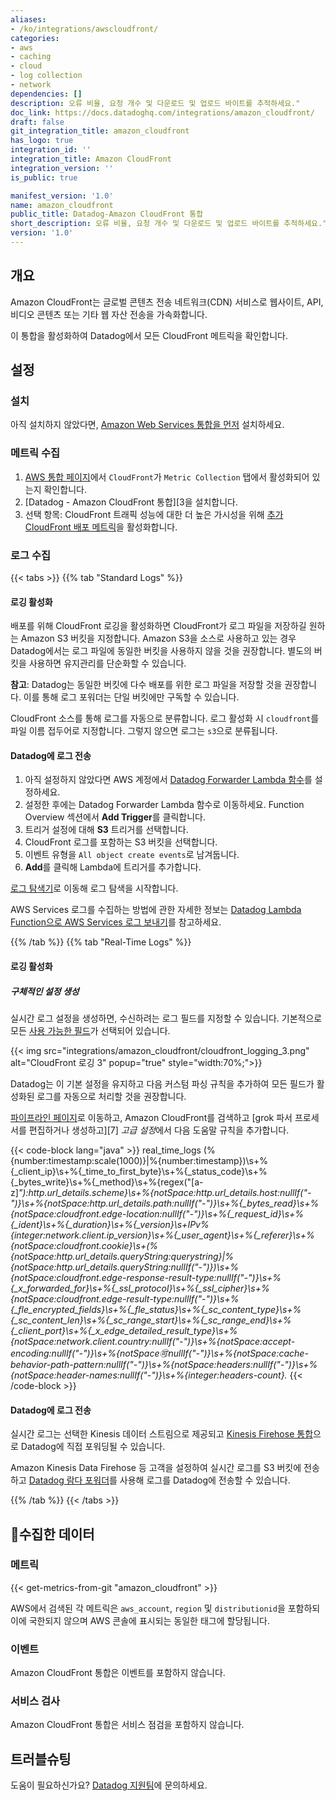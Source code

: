 ```yaml
---
aliases:
- /ko/integrations/awscloudfront/
categories:
- aws
- caching
- cloud
- log collection
- network
dependencies: []
description: 오류 비율, 요청 개수 및 다운로드 및 업로드 바이트를 추적하세요."
doc_link: https://docs.datadoghq.com/integrations/amazon_cloudfront/
draft: false
git_integration_title: amazon_cloudfront
has_logo: true
integration_id: ''
integration_title: Amazon CloudFront
integration_version: ''
is_public: true

manifest_version: '1.0'
name: amazon_cloudfront
public_title: Datadog-Amazon CloudFront 통합
short_description: 오류 비율, 요청 개수 및 다운로드 및 업로드 바이트를 추적하세요."
version: '1.0'
---
```


<!--  SOURCED FROM https://github.com/DataDog/dogweb -->
## 개요

Amazon CloudFront는 글로벌 콘텐츠 전송 네트워크(CDN) 서비스로 웹사이트, API, 비디오 콘텐츠 또는 기타 웹 자산 전송을 가속화합니다.

이 통합을 활성화하여 Datadog에서 모든 CloudFront 메트릭을 확인합니다.

## 설정

### 설치

아직 설치하지 않았다면, [Amazon Web Services 통합을 먼저][1] 설치하세요.

### 메트릭 수집

1. [AWS 통합 페이지][2]에서 `CloudFront`가 `Metric Collection` 탭에서 활성화되어 있는지 확인합니다.
2. [Datadog - Amazon CloudFront 통합][3을 설치합니다.
3. 선택 항목: CloudFront 트래픽 성능에 대한 더 높은 가시성을 위해 [추가 CloudFront 배포 메트릭][4]을 활성화합니다.

### 로그 수집

{{< tabs >}}
{{% tab "Standard Logs" %}}

#### 로깅 활성화

배포를 위해 CloudFront 로깅을 활성화하면 CloudFront가 로그 파일을 저장하길 원하는 Amazon S3 버킷을 지정합니다. Amazon S3을 소스로 사용하고 있는 경우 Datadog에서는 로그 파일에 동일한 버킷을 사용하지 않을 것을 권장합니다. 별도의 버킷을 사용하면 유지관리를 단순화할 수 있습니다.

**참고**: Datadog는 동일한 버킷에 다수 배포를 위한 로그 파일을 저장할 것을 권장합니다. 이를 통해 로그 포워더는 단일 버킷에만 구독할 수 있습니다.

<div class="alert alert-info">
CloudFront 소스를 통해 로그를 자동으로 분류합니다. 로그 활성화 시 <code>cloudfront</code>를 파일 이름 접두어로 지정합니다. 그렇지 않으면 로그는 <code>s3</code>으로 분류됩니다.
</div>

#### Datadog에 로그 전송

1. 아직 설정하지 않았다면 AWS 계정에서 [Datadog Forwarder Lambda 함수][1]를 설정하세요.
2. 설정한 후에는 Datadog Forwarder Lambda 함수로 이동하세요. Function Overview 섹션에서 **Add Trigger**를 클릭합니다.
3. 트리거 설정에 대해 **S3** 트리거를 선택합니다.
4. CloudFront 로그를 포함하는 S3 버킷을 선택합니다.
5. 이벤트 유형을 `All object create events`로 남겨둡니다.
6. **Add**를 클릭해 Lambda에 트리거를 추가합니다.

[로그 탐색기][2]로 이동해 로그 탐색을 시작합니다.

AWS Services 로그를 수집하는 방법에 관한 자세한 정보는 [Datadog Lambda Function으로 AWS Services 로그 보내기][3]를 참고하세요.

[1]: https://docs.datadoghq.com/ko/logs/guide/forwarder/
[2]: https://app.datadoghq.com/logs
[3]: https://docs.datadoghq.com/ko/logs/guide/send-aws-services-logs-with-the-datadog-lambda-function/
{{% /tab %}}
{{% tab "Real-Time Logs" %}}

#### 로깅 활성화

##### 구체적인 설정 생성

실시간 로그 설정을 생성하면, 수신하려는 로그 필드를 지정할 수 있습니다. 기본적으로 모든 [사용 가능한 필드][1]가 선택되어 있습니다.

{{< img src="integrations/amazon_cloudfront/cloudfront_logging_3.png" alt="CloudFront 로깅 3" popup="true" style="width:70%;">}}

Datadog는 이 기본 설정을 유지하고 다음 커스텀 파싱 규칙을 추가하여 모든 필드가 활성화된 로그를 자동으로 처리할 것을 권장합니다.

[파이프라인 페이지][1]로 이동하고, Amazon CloudFront를 검색하고 [grok 파서 프로세서를 편집하거나 생성하고][7] *고급 설정*에서 다음 도움말 규칙을 추가합니다.

{{< code-block lang="java" >}}
      real_time_logs (%{number:timestamp:scale(1000)}|%{number:timestamp})\s+%{_client_ip}\s+%{_time_to_first_byte}\s+%{_status_code}\s+%{_bytes_write}\s+%{_method}\s+%{regex("[a-z]*"):http.url_details.scheme}\s+%{notSpace:http.url_details.host:nullIf("-")}\s+%{notSpace:http.url_details.path:nullIf("-")}\s+%{_bytes_read}\s+%{notSpace:cloudfront.edge-location:nullIf("-")}\s+%{_request_id}\s+%{_ident}\s+%{_duration}\s+%{_version}\s+IPv%{integer:network.client.ip_version}\s+%{_user_agent}\s+%{_referer}\s+%{notSpace:cloudfront.cookie}\s+(%{notSpace:http.url_details.queryString:querystring}|%{notSpace:http.url_details.queryString:nullIf("-")})\s+%{notSpace:cloudfront.edge-response-result-type:nullIf("-")}\s+%{_x_forwarded_for}\s+%{_ssl_protocol}\s+%{_ssl_cipher}\s+%{notSpace:cloudfront.edge-result-type:nullIf("-")}\s+%{_fle_encrypted_fields}\s+%{_fle_status}\s+%{_sc_content_type}\s+%{_sc_content_len}\s+%{_sc_range_start}\s+%{_sc_range_end}\s+%{_client_port}\s+%{_x_edge_detailed_result_type}\s+%{notSpace:network.client.country:nullIf("-")}\s+%{notSpace:accept-encoding:nullIf("-")}\s+%{notSpace:accept:nullIf("-")}\s+%{notSpace:cache-behavior-path-pattern:nullIf("-")}\s+%{notSpace:headers:nullIf("-")}\s+%{notSpace:header-names:nullIf("-")}\s+%{integer:headers-count}.*
{{< /code-block >}}

#### Datadog에 로그 전송

실시간 로그는 선택한 Kinesis 데이터 스트림으로 제공되고 [Kinesis Firehose 통합][2]으로 Datadog에 직접 포워딩될 수 있습니다.

Amazon Kinesis Data Firehose 등 고객을 설정하여 실시간 로그를 S3 버킷에 전송하고 [Datadog 람다 포워더][3]를 사용해 로그를 Datadog에 전송할 수 있습니다.

[1]: https://docs.aws.amazon.com/AmazonCloudFront/latest/DeveloperGuide/real-time-logs.html#understand-real-time-log-config-fields
[2]: https://docs.datadoghq.com/ko/integrations/amazon_kinesis/
[3]: https://docs.datadoghq.com/ko/serverless/forwarder/
{{% /tab %}}
{{< /tabs >}}

## 수집한 데이터

### 메트릭
{{< get-metrics-from-git "amazon_cloudfront" >}}


AWS에서 검색된 각 메트릭은 `aws_account`, `region` 및 `distributionid`을 포함하되 이에 국한되지 않으며 AWS 콘솔에 표시되는 동일한 태그에 할당됩니다.

### 이벤트

Amazon CloudFront 통합은 이벤트를 포함하지 않습니다.

### 서비스 검사

Amazon CloudFront 통합은 서비스 점검을 포함하지 않습니다.

## 트러블슈팅

도움이 필요하신가요? [Datadog 지원팀][6]에 문의하세요.

[1]: https://docs.datadoghq.com/ko/integrations/amazon_web_services/
[2]: https://app.datadoghq.com/integrations/amazon-web-services
[3]: https://app.datadoghq.com/integrations/amazon-cloudfront
[4]: https://docs.aws.amazon.com/AmazonCloudFront/latest/DeveloperGuide/viewing-cloudfront-metrics.html
[5]: https://github.com/DataDog/dogweb/blob/prod/integration/amazon_cloudfront/amazon_cloudfront_metadata.csv
[6]: https://docs.datadoghq.com/ko/help/
